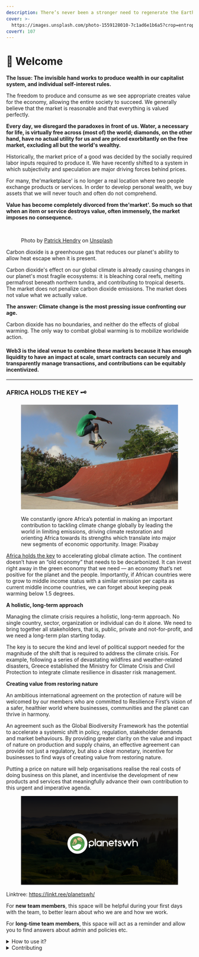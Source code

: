 ```yaml
---
description: There’s never been a stronger need to regenerate the Earth
cover: >-
  https://images.unsplash.com/photo-1559128010-7c1ad6e1b6a5?crop=entropy&cs=tinysrgb&fm=jpg&ixid=MnwxOTcwMjR8MHwxfHNlYXJjaHw4fHxHcmVlbiUyMHNjYXBlfGVufDB8fHx8MTY3MzI5OTAzNw&ixlib=rb-4.0.3&q=80
coverY: 107
---
```


# 👋 Welcome

**The Issue: The invisible hand works to produce wealth in our capitalist system, and individual self-interest rules.**

The freedom to produce and consume as we see appropriate creates value for the economy, allowing the entire society to succeed. We generally believe that the market is reasonable and that everything is valued perfectly.

**Every day, we disregard the paradoxes in front of us. Water, a necessary for life, is virtually free across (most of) the world; diamonds, on the other hand, have no actual utility for us and are priced exorbitantly on the free market, excluding all but the world's wealthy.**

Historically, the market price of a good was decided by the socially required labor inputs required to produce it. We have recently shifted to a system in which subjectivity and speculation are major driving forces behind prices.

For many, the'marketplace' is no longer a real location where two people exchange products or services. In order to develop personal wealth, we buy assets that we will never touch and often do not comprehend.

**Value has become completely divorced from the'market'. So much so that when an item or service destroys value, often immensely, the market imposes no consequence.**

<figure><img src="https://images.unsplash.com/photo-1516937941344-00b4e0337589?crop=entropy&#x26;cs=tinysrgb&#x26;fm=jpg&#x26;ixid=MnwxOTcwMjR8MHwxfHNlYXJjaHw5fHxQb2xsdXRpb258ZW58MHx8fHwxNjczMDk1MjQz&#x26;ixlib=rb-4.0.3&#x26;q=80" alt=""><figcaption><p>Photo by <a href="https://unsplash.com/@worldsbetweenlines?utm_source=unsplash&#x26;utm_medium=referral&#x26;utm_content=creditCopyText">Patrick Hendry</a> on <a href="https://unsplash.com/s/photos/factory?utm_source=unsplash&#x26;utm_medium=referral&#x26;utm_content=creditCopyText">Unsplash</a></p></figcaption></figure>

Carbon dioxide is a greenhouse gas that reduces our planet's ability to allow heat escape when it is present.

Carbon dioxide's effect on our global climate is already causing changes in our planet's most fragile ecosystems: it is bleaching coral reefs, melting permafrost beneath northern tundra, and contributing to tropical deserts. The market does not penalize carbon dioxide emissions. The market does not value what we actually value.

**The answer: Climate change is the most pressing issue confronting our age.**

Carbon dioxide has no boundaries, and neither do the effects of global warming. The only way to combat global warming is to mobilize worldwide action.

#### Web3 is the ideal venue to combine these markets because it has enough liquidity to have an impact at scale, smart contracts can securely and transparently manage transactions, and contributions can be equitably incentivized.

****

### AFRICA HOLDS THE KEY 🗝️

<figure><img src=".gitbook/assets/skateboarder-898336_1280 (1).jpg" alt=""><figcaption><p>We constantly ignore Africa’s potential in making an important contribution to tackling climate change globally by leading the world in limiting emissions, driving climate restoration and orienting Africa towards its strengths which translate into major new segments of economic opportunity. Image: Pixabay</p></figcaption></figure>

[Africa holds the key](https://climatechampions.unfccc.int/can-africa-be-a-continent-of-solutions-to-the-climate-crisis/) to accelerating global climate action. The continent doesn’t have an “old economy” that needs to be decarbonized. It can invest right away in the green economy that we need — an economy that’s net positive for the planet and the people. Importantly, if African countries were to grow to middle income status with a similar emission per capita as current middle income countries, we can forget about keeping peak warming below 1.5 degrees.

**A holistic, long-term approach**

Managing the climate crisis requires a holistic, long-term approach. No single country, sector, organization or individual can do it alone. We need to bring together all stakeholders, that is, public, private and not-for-profit, and we need a long-term plan starting today.

The key is to secure the kind and level of political support needed for the magnitude of the shift that is required to address the climate crisis. For example, following a series of devastating wildfires and weather-related disasters, Greece established the Ministry for Climate Crisis and Civil Protection to integrate climate resilience in disaster risk management.

**Creating value from restoring nature**

An ambitious international agreement on the protection of nature will be welcomed by our members who are committed to Resilience First’s vision of a safer, healthier world where businesses, communities and the planet can thrive in harmony.

An agreement such as the Global Biodiversity Framework has the potential to accelerate a systemic shift in policy, regulation, stakeholder demands and market behaviours. By providing greater clarity on the value and impact of nature on production and supply chains, an effective agreement can provide not just a regulatory, but also a clear monetary, incentive for businesses to find ways of creating value from restoring nature.

Putting a price on nature will help organisations realise the real costs of doing business on this planet, and incentivise the development of new products and services that meaningfully advance their own contribution to this urgent and imperative agenda.&#x20;

<figure><img src=".gitbook/assets/4926F85A-1992-41B4-9920-ADE3DBB7356F (1).png" alt=""><figcaption></figcaption></figure>

Linktree: https://linkt.ree/planetswh/

For **new team members**, this space will be helpful during your first days with the team, to better learn about who we are and how we work.

For **long-time team members**, this space will act as a reminder and allow you to find answers about admin and policies etc.

<details>

<summary>How to use it?</summary>

This space is designed to be read linearly, so start with our Vision, Mission & Focus and work down from there! We recommend reading everything through in one sitting and then revisiting and re-reading if you need to.

</details>

<details>

<summary>Contributing</summary>

If you want to contribute changes, start a new change request and submit it for review. The people team will review it soon after.

</details>

